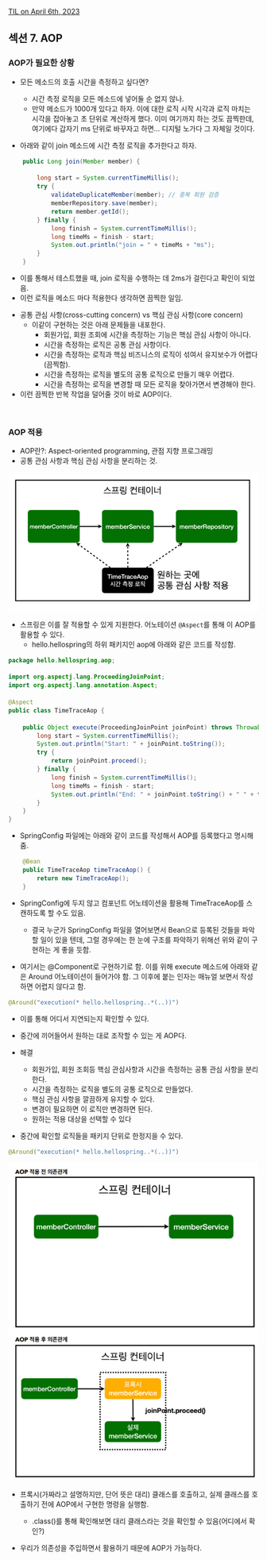 [TIL on April 6th, 2023](../../TIL/2023/04/04-06-2023.md)
## 섹션 7. AOP
### AOP가 필요한 상황
* 모든 메소드의 호출 시간을 측정하고 싶다면?
  - 시간 측정 로직을 모든 메소드에 넣어둘 순 없지 않나.
  - 만약 메소드가 1000개 있다고 하자. 이에 대한 로직 시작 시각과 로직 마치는 시각을 잡아놓고 초 단위로 계산하게 했다. 이미 여기까지 하는 것도 끔찍한데, 여기에다 갑자기 ms 단위로 바꾸자고 하면... 디지털 노가다 그 자체일 것이다.

* 아래와 같이 join 메소드에 시간 측정 로직을 추가한다고 하자.
```java
    public Long join(Member member) {

        long start = System.currentTimeMillis();
        try {
            validateDuplicateMember(member); // 중복 회원 검증
            memberRepository.save(member);
            return member.getId();
        } finally {
            long finish = System.currentTimeMillis();
            long timeMs = finish - start;
            System.out.println("join = " + timeMs + "ms");
        }
    }
```
  - 이를 통해서 테스트했을 때, join 로직을 수행하는 데 2ms가 걸린다고 확인이 되었음.
  - 이런 로직을 메소드 마다 적용한다 생각하면 끔찍한 일임.

* 공통 관심 사항(cross-cutting concern) vs 핵심 관심 사항(core concern)
  - 이같이 구현하는 것은 아래 문제들을 내포한다.
    - 회원가입, 회원 조회에 시간을 측정하는 기능은 핵심 관심 사항이 아니다.
    - 시간을 측정하는 로직은 공통 관심 사항이다.
    - 시간을 측정하는 로직과 핵심 비즈니스의 로직이 섞여서 유지보수가 어렵다(끔찍함).
    - 시간을 측정하는 로직을 별도의 공통 로직으로 만들기 매우 어렵다.
    - 시간을 측정하는 로직을 변경할 때 모든 로직을 찾아가면서 변경해야 한다.
* 이런 끔찍한 반복 작업을 덜어줄 것이 바로 AOP이다.
<br>

### AOP 적용
* AOP란?: Aspect-oriented programming, 관점 지향 프로그래밍
* 공통 관심 사항과 핵심 관심 사항을 분리하는 것.

![AOP 컨셉](./img/aop-concept.png)

* 스프링은 이를 잘 적용할 수 있게 지원한다. 어노테이션 `@Aspect`를 통해 이 AOP를 활용할 수 있다.
  - hello.hellospring의 하위 패키지인 aop에 아래와 같은 코드를 작성함.
```java
package hello.hellospring.aop;

import org.aspectj.lang.ProceedingJoinPoint;
import org.aspectj.lang.annotation.Aspect;

@Aspect
public class TimeTraceAop {

    public Object execute(ProceedingJoinPoint joinPoint) throws Throwable {
        long start = System.currentTimeMillis();
        System.out.println("Start: " + joinPoint.toString());
        try {
            return joinPoint.proceed();
        } finally {
            long finish = System.currentTimeMillis();
            long timeMs = finish - start;
            System.out.println("End: " + joinPoint.toString() + " " + timeMs + "ms");
        }
    }
}
```
* SpringConfig 파일에는 아래와 같이 코드를 작성해서 AOP를 등록했다고 명시해줌.
```java
    @Bean
    public TimeTraceAop timeTraceAop() {
        return new TimeTraceAop();
    }
```

* SpringConfig에 두지 않고 컴포넌트 어노테이션을 활용해 TimeTraceAop를 스캔하도록 할 수도 있음.
  - 결국 누군가 SpringConfig 파일을 열어보면서 Bean으로 등록된 것들을 파악할 일이 있을 텐데, 그럴 경우에는 한 눈에 구조를 파악하기 위해선 위와 같이 구현하는 게 좋을 듯함.

* 여기서는 @Component로 구현하기로 함. 이를 위해 execute 메소드에 아래와 같은 Around 어노테이션이 들어가야 함. 그 이후에 붙는 인자는 매뉴얼 보면서 작성하면 어렵지 않다고 함.

```java
@Around("execution(* hello.hellospring..*(..))")
```

* 이를 통해 어디서 지연되는지 확인할 수 있다.
* 중간에 끼어들어서 원하는 대로 조작할 수 있는 게 AOP다.

* 해결
  - 회원가입, 회원 조회등 핵심 관심사항과 시간을 측정하는 공통 관심 사항을 분리한다.
  - 시간을 측정하는 로직을 별도의 공통 로직으로 만들었다.
  - 핵심 관심 사항을 깔끔하게 유지할 수 있다.
  - 변경이 필요하면 이 로직만 변경하면 된다.
  - 원하는 적용 대상을 선택할 수 있다

* 중간에 확인할 로직들을 패키지 단위로 한정지을 수 있다.
```java
@Around("execution(* hello.hellospring..*(..))")
```

![AOP 적용 전후 의존관계](./img/aop-apply.png)

* 프록시(가짜라고 설명하지만, 단어 뜻은 대리) 클래스를 호출하고, 실제 클래스를 호출하기 전에 AOP에서 구현한 명령을 실행함.
  - .class()를 통해 확인해보면 대리 클래스라는 것을 확인할 수 있음(어디에서 확인?)

* 우리가 의존성을 주입하면서 활용하기 때문에 AOP가 가능하다.
<br>